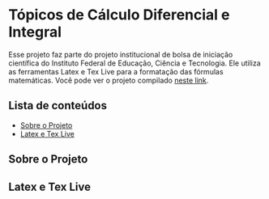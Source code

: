 # Tópicos de Cálculo Diferencial e Integral

Esse projeto faz parte do projeto institucional de bolsa de iniciação científica do Instituto Federal de Educação, Ciência e Tecnologia. Ele utiliza as ferramentas Latex e Tex Live para a formatação das fórmulas matemáticas. Você pode ver o projeto compilado [neste link](https://willamaralcjo.github.io/topicos-calculo).

## Lista de conteúdos
- [Sobre o Projeto](#sobre-o-projeto)
- [Latex e Tex Live](#latex-e-tex-live)

## Sobre o Projeto

## Latex e Tex Live